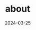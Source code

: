 ---
# Leave the homepage title empty to use the site title
title: about
date: 2024-03-25
type: landing

sections:

  - block: features
    content:
      title: About
      text: <br><span style="font-size:125%">현재 제 관심사는 게임 개발, 인공지능, VR컨텐츠 개발, 양자컴퓨팅 입니다. 현실과 매우 비슷한 환경의 VR 게임 컨텐츠를 개발하여 사용자에게 매우 실감나는 경험을 하도록 하는 것이 저의 목표입니다. 이를 위해 게임 내의 인물등이 사용자와 현실적인 상호작용을 하도록 하기 위한 인공지능 기술과 이러한 실감나는 게임을 개발하기 위해서 요구되는 고품질의 사양을 충족시킬 수 있는 양자컴퓨팅 기술에 관심이 생기게 되었습니다.</span>


  - block: features
    content:
      title: Link
      text: |-
        <br> <span style="font-size:95%">연락처 </span> <br>
      email: mmnkjiae@gmail.com
      phone: +82-10-2923-5525
      url: https://github.com/m97j/m97j.github.io

  
  
---